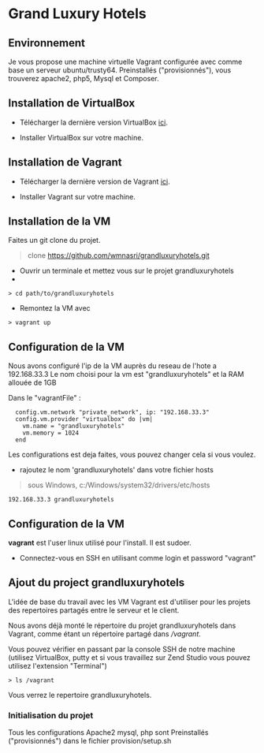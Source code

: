 # Grand Luxury Hotels

## Environnement

Je vous propose une machine virtuelle Vagrant configurée avec comme base un serveur ubuntu/trusty64.
Preinstallés ("provisionnés"), vous trouverez apache2, php5, Mysql et Composer.

## Installation de VirtualBox

- Télécharger la dernière version VirtualBox [ici](https://www.virtualbox.org/wiki/Downloads).

- Installer VirtualBox sur votre machine.

## Installation de Vagrant

- Télécharger la dernière version de Vagrant [ici](https://www.vagrantup.com/downloads.html).

- Installer Vagrant sur votre machine.

## Installation de la VM

Faites un git clone du projet.

> clone https://github.com/wmnasri/grandluxuryhotels.git

- Ouvrir un terminale et mettez vous sur le projet grandluxuryhotels
- 
```shell
> cd path/to/grandluxuryhotels
```

- Remontez la VM avec

```shell
> vagrant up 
```

## Configuration de la VM

Nous avons configuré l'ip de la VM auprès du reseau de l'hote a 192.168.33.3 
Le nom choisi pour la vm est "grandluxuryhotels" et la RAM allouée de 1GB

Dans le "vagrantFile" :

```shell
  config.vm.network "private_network", ip: "192.168.33.3"
  config.vm.provider "virtualbox" do |vm|
    vm.name = "grandluxuryhotels"
  	vm.memory = 1024
  end
```

Les configurations est deja faites, vous pouvez changer cela si vous voulez.

- rajoutez le nom 'grandluxuryhotels' dans votre fichier hosts

> sous Windows, c:/Windows/system32/drivers/etc/hosts

```shell
192.168.33.3 grandluxuryhotels
```

## Configuration de la VM

**vagrant** est l'user linux utilisé pour l'install. Il est sudoer.

- Connectez-vous en SSH en utilisant comme login et password "vagrant"

## Ajout du project grandluxuryhotels

L'idée de base du travail avec les VM Vagrant est d'utiliser pour les projets 
des repertoires partagés entre le serveur et le client.

Nous avons déjà monté le répertoire du projet grandluxuryhotels dans Vagrant, 
comme étant un répertoire partagé dans */vagrant*. 

Vous pouvez vérifier en passant par la console SSH de notre machine (utilisez VirtualBox, putty et si vous travaillez sur Zend Studio vous pouvez utilisez l'extension "Terminal")

```shell
> ls /vagrant
```
Vous verrez le repertoire grandluxuryhotels.

### Initialisation du projet

Tous les configurations Apache2 mysql, php sont Preinstallés ("provisionnés") dans le fichier provision/setup.sh
